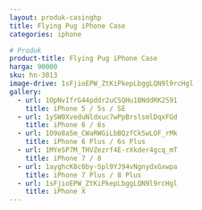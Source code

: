 ```yaml
---
layout: produk-casinghp
title: Flying Pug iPhone Case
categories: iphone

# Produk
product-title: Flying Pug iPhone Case
harga: 90000
sku: hn-3013
image-drive: 1sFjioEPW_ZtKiPkepLbggLQN9l9rcHgl
gallery:
  - url: 1OpNvIfrG44pddr2uCSQHu1BNddRK2S91
    title: iPhone 5 / 5s / SE
  - url: 1ySW0XveduNldxuc7wPpBrslsmlDqxFGd
    title: iPhone 6 / 6s
  - url: 1O9o8a5m_CWaRWGiLbBQzfCkSwLOF_rMk
    title: iPhone 6 Plus / 6s Plus
  - url: 1MYeSP7M_THVZezrf4E-rXkder4gcq_mT
    title: iPhone 7 / 8
  - url: 1ayghcK8c0by-Spl9YJ94vNgnydxGxwpa
    title: iPhone 7 Plus / 8 Plus
  - url: 1sFjioEPW_ZtKiPkepLbggLQN9l9rcHgl
    title: iPhone X
---
```

